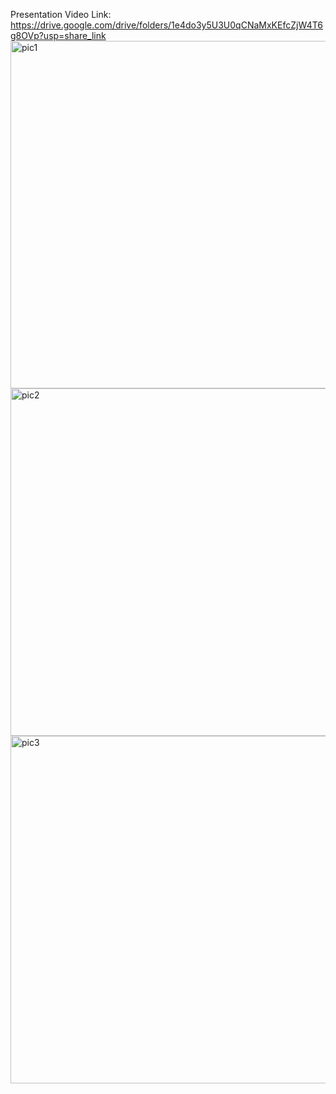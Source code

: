 Presentation Video Link: https://drive.google.com/drive/folders/1e4do3y5U3U0qCNaMxKEfcZjW4T6g8OVp?usp=share_link
<img width="556" alt="pic1" src="https://github.com/user-attachments/assets/6c1faeff-89b6-40d5-a88d-417058d35832">
<img width="556" alt="pic2" src="https://github.com/user-attachments/assets/805a5ec2-9072-48d3-8948-9f68be24d49e">
<img width="556" alt="pic3" src="https://github.com/user-attachments/assets/d3b6514f-11b5-402c-bf52-8a2079df2768">
